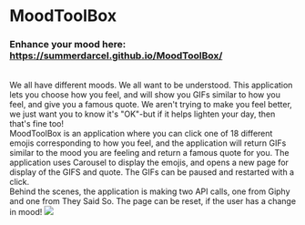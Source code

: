 # MoodToolBox

### Enhance your mood here: https://summerdarcel.github.io/MoodToolBox/
<br>
We all have different moods.  We all want to be understood.  This application lets you choose how you feel, and will show you GIFs similar to how you feel, and give you a famous quote.  We aren't trying to make you feel better, we just want you to know it's "OK"-but if it helps lighten your day, then that's fine too!
<br>
MoodToolBox is an application where you can click one of 18 different emojis corresponding to how you feel, and the application will return GIFs similar to the mood you are feeling and return a famous quote for you.
The application uses Carousel to display the emojis, and opens a new page for display of the GIFS and quote.  The GIFs can be paused and restarted with a click.
<br>
Behind the scenes, the application is making two API calls, one from Giphy and one from They Said So.  
The page can be reset, if the user has a change in mood!

<img src="https://media.giphy.com/media/3oEduXRxrIAvrBFDVK/giphy.gif">
